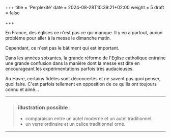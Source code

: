 +++
title = 'Perplexité'
date = 2024-08-28T10:39:21+02:00
weight = 5
draft = false

+++

En France, des églises ce n'est pas ce qui manque. Il y en a partout, aucun problème pour aller à la messe le dimanche matin.

Cependant, ce n'est pas le bâtiment qui est important.

Dans les années soixantes, la grande réforme de l'Eglise catholique entraine une grande confusion dans la manière dont la messe est dite en encourageant les expérimentations parfois très audacieuses.

Au Havre, certains fidèles sont déconcertés et ne savent pas quoi penser, quoi faire. C'est parfois tellement en opposition de ce qu'ils ont toujours connu et aimé...

***
>  ### illustration possible :
> - comparaison entre un autel moderne et un autel traditionnel.
> - un verre ordinaire et un calice traditionnel orné.
***